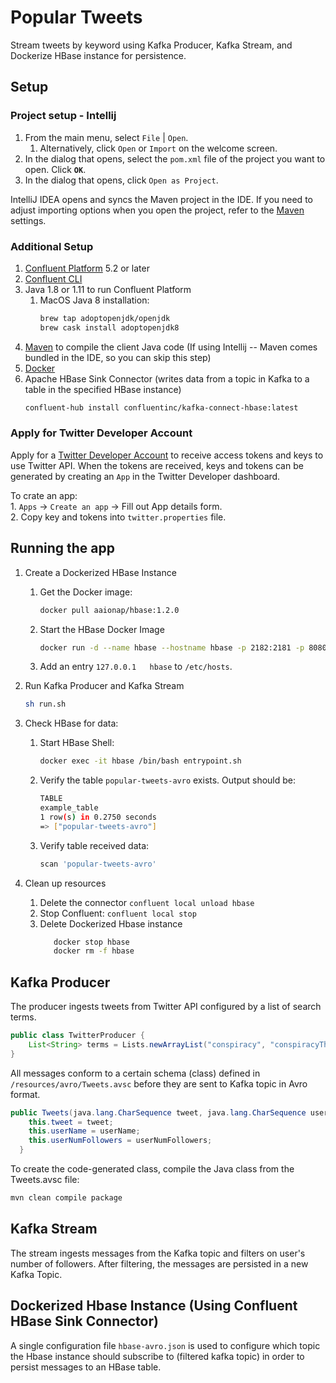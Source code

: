 # Popular Tweets
Stream tweets by keyword using Kafka Producer, Kafka Stream, and Dockerize HBase instance for persistence. 

## Setup
### Project setup - Intellij 
1. From the main menu, select `File` | `Open`.
   1. Alternatively, click `Open` or `Import` on the welcome screen.
1. In the dialog that opens, select the `pom.xml` file of the project you want to open.
Click **`OK`**.
1. In the dialog that opens, click `Open as Project`.

IntelliJ IDEA opens and syncs the Maven project in the IDE. 
If you need to adjust importing options when you open the project, refer to the 
[Maven](https://www.jetbrains.com/help/idea/maven1.importing.html) settings.

### Additional Setup
1. [Confluent Platform](https://www.confluent.io/download/?_ga=2.250927620.387832776.1589147004-1583349907.1588185083) 5.2 or later
1. [Confluent CLI](https://docs.confluent.io/current/cli/installing.html#cli-install)
1. Java 1.8 or 1.11 to run Confluent Platform
    1. MacOS Java 8 installation: 
        ```bash
        brew tap adoptopenjdk/openjdk
        brew cask install adoptopenjdk8
        ```
1. [Maven](https://maven.apache.org/) to compile the client Java code (If using Intellij -- Maven comes bundled in the IDE, so you can skip this step)
1. [Docker](https://www.docker.com/get-started)
1. Apache HBase Sink Connector (writes data from a topic in Kafka to a table in the specified HBase instance)
    ```bash
    confluent-hub install confluentinc/kafka-connect-hbase:latest
    ```
### Apply for Twitter Developer Account
Apply for a [Twitter Developer Account](https://developer.twitter.com/en/docs/basics/developer-portal/faq) to receive 
access tokens and keys to use Twitter API. When the tokens are received, keys and tokens can be generated by creating an `App` in the Twitter
Developer dashboard.

To crate an app:  
    1. `Apps` -> `Create an app` -> Fill out App details form.    
    2. Copy key and tokens into `twitter.properties` file. 

## Running the app
1. Create a Dockerized HBase Instance
    1. Get the Docker image: 
        ```bash
        docker pull aaionap/hbase:1.2.0
        ```
    2. Start the HBase Docker Image
        ```bash
        docker run -d --name hbase --hostname hbase -p 2182:2181 -p 8080:8080 -p 8085:8085 -p 9090:9090 -p 9095:9095 -p 16000:16000 -p 16010:16010 -p 16201:16201 -p 16301:16301 aaionap/hbase:1.2.0
        ```
    3. Add an entry `127.0.0.1   hbase` to `/etc/hosts`.
       
1. Run Kafka Producer and Kafka Stream
    ```bash
    sh run.sh
    ```
2. Check HBase for data: 
    1. Start HBase Shell: 
          ```bash
          docker exec -it hbase /bin/bash entrypoint.sh
          ```
    2. Verify the table `popular-tweets-avro` exists. Output should be: 
          ```bash
         TABLE
         example_table
         1 row(s) in 0.2750 seconds
         => ["popular-tweets-avro"]
          ```
    3. Verify table received data: 
        ```bash
        scan 'popular-tweets-avro'
        ```
3. Clean up resources
    1. Delete the connector `confluent local unload hbase`
    2. Stop Confluent: `confluent local stop`
    3. Delete Dockerized Hbase instance
        ```bash
           docker stop hbase
           docker rm -f hbase
        ```

## Kafka Producer
The producer ingests tweets from Twitter API configured by a list of search terms.
```java
public class TwitterProducer {
    List<String> terms = Lists.newArrayList("conspiracy", "conspiracyTheory", "fakenews");
}
```
All messages conform to a certain schema (class) defined in `/resources/avro/Tweets.avsc` before they are sent to Kafka topic in Avro format. 
```java
public Tweets(java.lang.CharSequence tweet, java.lang.CharSequence userName, java.lang.Integer userNumFollowers) {
    this.tweet = tweet;
    this.userName = userName;
    this.userNumFollowers = userNumFollowers;
  }
```
To create the code-generated class, compile the Java class from the Tweets.avsc file: 
```bash
mvn clean compile package
```

## Kafka Stream
The stream ingests messages from the Kafka topic and filters on user's number of followers. After filtering, 
the messages are persisted in a new Kafka Topic. 

## Dockerized Hbase Instance (Using Confluent HBase Sink Connector)
A single configuration file `hbase-avro.json` is used to configure which topic the Hbase instance should 
subscribe to (filtered kafka topic) in order to persist messages to an HBase table.